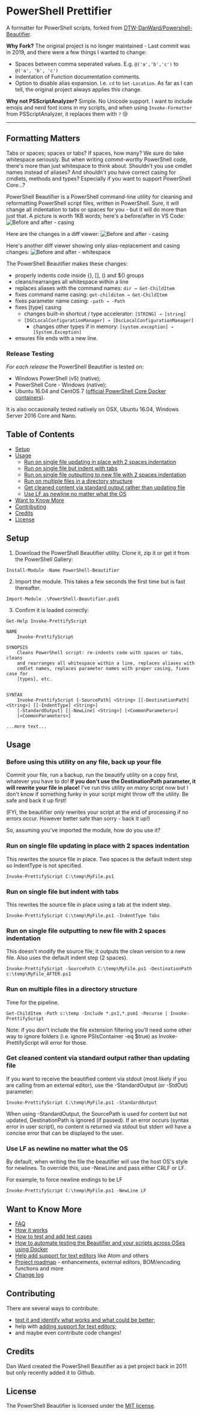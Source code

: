 # PowerShell Prettifier

A formatter for PowerShell scripts, forked from [DTW-DanWard/Powershell-Beautifier](https://github.com/DTW-DanWard/Powershell-Beautifier).

**Why Fork?** The original project is no longer maintained - Last commit was in 2019, and there were a few things I wanted to change:

- Spaces between comma seperated values. E.g. `@('a','b','c')` to `@('a', 'b', 'c')`
- Indentation of Function documentation comments.
- Option to disable alias expansion. I.e. `cd` to `Set-Location`. As far as I can tell, the original project always applies this change.

**Why not PSScriptAnalyzer?** Simple. No Unicode support. I want to include emojis and nerd font icons in my scripts, and when using `Invoke-Formatter` from PSScriptAnalyzer, it replaces them with `?` 😢

<hr>

## Formatting Matters

Tabs or spaces; spaces or tabs?  If spaces, how many?  We sure do take whitespace seriously.  But when writing *commit-worthy* PowerShell code, there's more than just whitespace to think about.  Shouldn't you use cmdlet names instead of aliases?  And shouldn't you have correct casing for cmdlets, methods and types?  Especially if you want to support PowerShell Core...?

PowerShell Beautifier is a PowerShell command-line utility for cleaning and reformatting PowerShell script files, written in PowerShell.  Sure, it will change all indentation to tabs or spaces for you - but it will do more than just that.  A picture is worth 1KB words; here's a before/after in VS Code:
![Before and after - casing](docs/BeforeAfterVSCode.png)

Here are the changes in a diff viewer:
![Before and after - casing](docs/Compare_Whitespace.png)

Here's another diff viewer showing only alias-replacement and casing changes:
![Before and after - whitespace](docs/Compare_CaseChanges.png)

The PowerShell Beautifier makes these changes:

- properly indents code inside {}, [], () and $() groups
- cleans/rearranges all whitespace within a line
- replaces aliases with the command names: ```dir → Get-ChildItem```
- fixes command name casing: ```get-childitem → Get-ChildItem```
- fixes parameter name casing: ```-path → -Path```
- fixes [type] casing
  - changes built-in shortcut / type accelerator: ```[STRING] → [string]```
  - ```[DSCLocalConfigurationManager] → [DscLocalConfigurationManager]```
    - changes other types if in memory: ```[system.exception] → [System.Exception]```
- ensures file ends with a new line.

### Release Testing

*For each release* the PowerShell Beautifier is tested on:

- Windows PowerShell (v5) (native);
- PowerShell Core - Windows (native);
- Ubuntu 16.04 and CentOS 7 ([official PowerShell Core Docker containers](https://hub.docker.com/r/microsoft/powershell/tags/)).

It is also occasionally tested natively on OSX, Ubuntu 16.04, Windows Server 2016 Core and Nano.

## Table of Contents

- [Setup](#setup)
- [Usage](#usage)
  - [Run on single file updating in place with 2 spaces indentation](#run-on-single-file-updating-in-place-with-2-spaces-indentation)
  - [Run on single file but indent with tabs](#run-on-single-file-but-indent-with-tabs)
  - [Run on single file outputting to new file with 2 spaces indentation](#run-on-single-file-outputting-to-new-file-with-2-spaces-indentation)
  - [Run on multiple files in a directory structure](#run-on-multiple-files-in-a-directory-structure)
  - [Get cleaned content via standard output rather than updating file](#get-cleaned-content-via-standard-output-rather-than-updating-file)
  - [Use LF as newline no matter what the OS](#use-lf-as-newline-no-matter-what-the-os)
- [Want to Know More](#want-to-know-more)
- [Contributing](#contributing)
- [Credits](#credits)
- [License](#license)

## Setup

1. Download the PowerShell Beautifier utility. Clone it, zip it or get it from the PowerShell Gallery:

```
Install-Module -Name PowerShell-Beautifier
```

2. Import the module.  This takes a few seconds the first time but is fast thereafter.

```
Import-Module .\PowerShell-Beautifier.psd1
```

3. Confirm it is loaded correctly:

```
Get-Help Invoke-PrettifyScript

NAME
    Invoke-PrettifyScript

SYNOPSIS
    Cleans PowerShell script: re-indents code with spaces or tabs, cleans
    and rearranges all whitespace within a line, replaces aliases with
    cmdlet names, replaces parameter names with proper casing, fixes case for
    [types], etc.


SYNTAX
    Invoke-PrettifyScript [-SourcePath] <String> [[-DestinationPath] <String>] [[-IndentType] <String>]
    [-StandardOutput] [[-NewLine] <String>] [<CommonParameters>]
    [<CommonParameters>]

...more text...

```

## Usage

### Before using this utility on any file, back up your file  

Commit your file, run a backup, run the beautify utility on a copy first, whatever you have to do!  **If you don't use the DestinationPath parameter, it will rewrite your file in place!** I've run this utility on *many* script now but I don't know if something funky in your script might throw off the utility.  Be safe and back it up first!

(FYI, the beautifier *only* rewrites your script at the end of processing if no errors occur.  However better safe than sorry - back it up!)

So, assuming you've imported the module, how do you use it?

### Run on single file updating in place with 2 spaces indentation

This rewrites the source file in place.  Two spaces is the default indent step so IndentType is not specified.

```
Invoke-PrettifyScript C:\temp\MyFile.ps1
```

### Run on single file but indent with tabs

This rewrites the source file in place using a tab at the indent step.

```
Invoke-PrettifyScript C:\temp\MyFile.ps1 -IndentType Tabs
```

### Run on single file outputting to new file with 2 spaces indentation

This doesn't modify the source file; it outputs the clean version to a new file.  Also uses the default indent step (2 spaces).

```
Invoke-PrettifyScript -SourcePath C:\temp\MyFile.ps1 -DestinationPath c:\temp\MyFile_AFTER.ps1
```

### Run on multiple files in a directory structure

Time for the pipeline.

```
Get-ChildItem -Path c:\temp -Include *.ps1,*.psm1 -Recurse | Invoke-PrettifyScript
```

Note: if you don't include the file extension filtering you'll need some other way to ignore folders (i.e. ignore PSIsContainer -eq $true) as Invoke-PrettifyScript will error for those.

### Get cleaned content via standard output rather than updating file

If you want to receive the beautified content via stdout (most likely if you are calling from an external editor), use the -StandardOutput (or -StdOut) parameter:

```
Invoke-PrettifyScript C:\temp\MyFile.ps1 -StandardOutput
```

When using -StandardOutput, the SourcePath is used for content but not updated, DestinationPath is ignored (if passed).  If an error occurs (syntax error in user script), no content is returned via stdout but stderr will have a concise error that can be displayed to the user.

### Use LF as newline no matter what the OS

By default, when writing the file the beautifier will use the host OS's style for newlines.  To override this, use -NewLine and pass either CRLF or LF.

For example, to force newline endings to be LF

```
Invoke-PrettifyScript C:\temp\MyFile.ps1 -NewLine LF
```

## Want to Know More

- [FAQ](docs/FAQ.md)
- [How it works](docs/HowItWorks.md)
- [How to test and add test cases](docs/Testing.md)
- [How to automate testing the Beautifier and your scripts across OSes using Docker](test/Automation/README.md)
- [Help add support for text editors](docs/ExternalEditors.md) like Atom and others
- [Project roadmap](docs/Roadmap.md) - enhancements, external editors, BOM/encoding functions and more
- [Change log](docs/ChangeLog.md)

## Contributing

There are several ways to contribute:

- [test it and identify what works and what could be better](docs/Testing.md);
- help with [adding support for text editors](docs/ExternalEditors.md);
- and maybe even contribute code changes!

## Credits

Dan Ward created the PowerShell Beautifier as a pet project back in 2011 but only recently added it to Github.

## License

The PowerShell Beautifier is licensed under the [MIT license](LICENSE).
